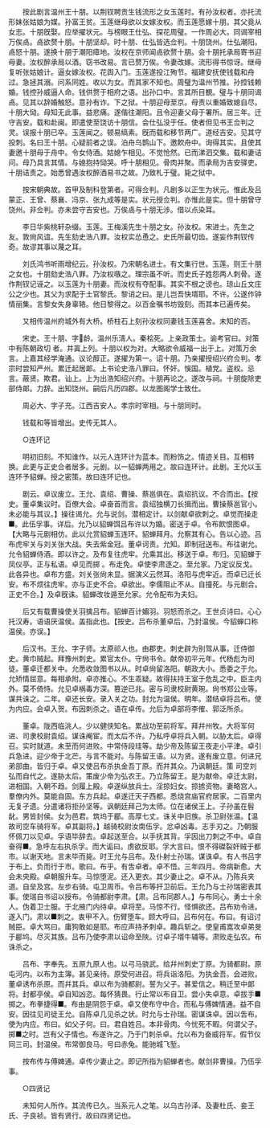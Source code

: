 <!-- { "loadSidebar": true } -->
　　按此剧言温州王十朋。以荆钗聘贡生钱流形之女玉莲时。有孙汝权者。亦托流形妹张姑娘为媒。孙富王贫。玉莲继母欲以女嫁汝权。而玉莲愿嫁十朋。其父竟从女志。十朋旣娶。应举擢状元。与榜眼王仕弘、探花周璧。一作周必大。同谒宰相万俟卨。卨欲赘十朋。十朋坚却。时十朋、仕弘皆选佥判。十朋饶州。仕弘潮阳。卨怒十朋。遂换十朋于潮阳瘴地。汝权在京师闻卨欲赘十朋。会十朋托承局寄书迎母妻。汝权醉承局以酒。窃书改易。言已赘万俟。令妻改嫁。流形得书惊讶。继母复听张姑娘计。逼女嫁汝权。花舆入门。玉莲遂投江殉节。福建安抚使钱载和舟过。急拯其溺。问系同姓。收以为女。而其家不知也。周璧为温州节推。孙控钱赖婚。钱控孙威逼人命。钱供赘于相府之语。出孙口中。言其所目覩。璧与十朋同谒卨。见其以辞婚触怒。意孙有诈。下之狱。十朋迎母至京。母责以重婚致媳自尽。十朋大恸。母知无此事。益悲痛。遂偕往潮阳。且令迎妻父母于署所。居三年。迁守吉安。载和赴闽。即遣使至饶访十朋信。会仕弘没于任。使者但见书王佥判之灵。误报十朋已卒。玉莲闻之。顿易缟素。旣而载和移节两广。道经吉安。见其守投刺。名曰王十朋。心疑前者之误。泊舟乌鹊山下。邀飮舟中。询得其实。且使其妻邀十朋母于舟中。令女侍酒。姑媳乍相见。不觉怆然。已而涕泗交集。载和妻诘问。母乃具言其情。与媳抱持恸哭。呼十朋相见。骨肉并聚。而承局为吉安驿吏。十朋诘责之。始悉曾遇汝权醉酒易书之故。乃致札于璧。毙之狱中。 

　　按宋朝典故。首甲及制科登第者。可得佥判。凡剧多以正生为状元。惟此及吕蒙正、王曾、蔡襄、冯京、张九成等是实。状元授佥判。亦惟此是实。但十朋曾守饶州。非佥判。亦未尝守吉安也。万俟卨与十朋无涉。借以点染耳。 

　　李日华紫桃轩杂缀。玉莲。王梅溪先生十朋之女。孙汝权。宋进士。先生之友。敦尙风谊。先生劾史浩八罪。汝权实怂恿之。史氏所最切齿。遂妄作荆钗传奇。故谬其事以蔑之耳。 

　　刘氏鸿书听雨增纪云。孙汝权。乃宋朝名进士。有文集行世。玉莲。则王十朋之女也。十朋劾史浩八罪。乃汝权嗾之。理宗虽不听。而史氏子姓怨两人刺骨。遂作荆钗记诬之。以玉莲为十朋妻。而汝权有夺配事。其实不根之谤也。琼山丘文庄公之少也。其父为求配于土官黎氏。黎诮之曰。是儿岂吾快壻耶。不许。公遂作钟情丽集。言黎女失身辜辂。他日黎得之。以百金嘱书坊毁刻。而其本已遍传矣。 

　　又相传温州府城外有大桥。桥柱石上刻孙汝权同妻钱玉莲喜舍。未知的否。 

　　宋史。王十朋、字龄。温州乐淸人。秦桧死。上亲政策士。谕考官曰。对策中有陈朝政切 者。并寘上列。十朋以权为对。大略欲令威福一出于上。对策万余言。上嘉其经学淹通。议论醇正。遂擢为第一。诏十朋。乃亲擢授绍兴府佥判。孝宗时尝知严州。累迁起居郞。上书论史浩八罪曰。怀奸。悞国。植党。盗权。忌言。蔽贤。欺君。讪上。上为出浩知绍兴府。十朋再论之。遂改与祠。十朋旋除吏部侍郞。力辞。出知饶州。嗣后凡历四郡。以龙图阁学士致仕。 

　　周必大、字子充。江西吉安人。孝宗时宰相。与十朋同时。 

　　钱载和等皆增出。史传无其人。 



　　○连环记 

　　明初旧刻。不知谁作。以元人连环计为蓝本。而粉饰之。情迹关目。互相转换。此更与正史合者居多。元剧。以一貂蝉两用之。故曰连环计。此剧。王允以玉连环予貂蝉。授之密策。故曰连环记也。 

　　剧云。卓议废立。王允、袁绍、曹操、蔡邕俱在。袁绍抗议。不合而出。【按史。董卓集议时。百僚大会。卓奋首而言。袁绍独横刀长揖而出。曹操蔡邕官小。未必能与其议。】操往谒允。允与说剑。潜相定计。以剑献卓欲刺之。卓觉而操走■。此伍孚事。详后。允乃以貂蝉饵吕布许以为婚。密送于卓。令布飮恨图卓。【大略与元剧相仿。此以允赏貂蝉玉连环。貂蝉拜月。允察其有心。告以心迹。吕布虎牢关与刘关张大战。失去紫金冠。董卓诃责。允知。即制冠送布。布往谢允。允令貂蝉侍酒。即以许之。及布复往虎牢。允乘其出。移送于卓。布归。见貂蝉于凤仪亭。正与私语。卓见而掷 。布走免。卓使李肃逐之。至允家。乃定议反戈。此各异也。卓布方盛。刘关张尙未显。据演义云然耳。洛阳与虎牢近。而卓已迁长安。布不烦往虎牢。亦与正史不合。卓欲出。李儒阻止不从。自撞死。与元剧合。正史不合。】及卓旣诛。貂蝉改妆遁至允家。允令配布为夫妇。 

　　后又有载曹操使关羽擒吕布。貂蝉百计媚羽。羽怒而杀之。王世贞诗曰。心心托汉寿。语语厌温侯。盖指此也。【按史。吕布杀董卓后。乃封温侯。今貂蝉口称温侯。亦误。】 

　　后汉书。王允、字子师。太原祁人也。由郡吏。刺史辟为别驾从事。迁侍御史。黄巾贼起。拜豫州刺史。累官太仆。守尙书令。献帝初平元年。代杨彪为司徒。董卓迁都关中。允悉收敛图书以从。时卓尙留洛阳。朝政大小。悉委之于允。允矫情屈意。每相承附。卓亦推心。不生乖疑。故得扶持王室于危乱之中。臣主内外。莫不倚恃。允见卓祸毒方深。篡逆已兆。密与司隶校尉黄琬。尙书郑公业等。谋共诛之。二年。卓还长安。录入关之功。封允为温侯。明年。潜结卓将吕布。使为内应。会卓入贺。布因刺杀之。语在卓传。允后为卓部将李傕、郭泛所杀。 

　　董卓。陇西临洮人。少以健侠知名。累战功至前将军。拜幷州牧。大将军何进、司隶校尉袁绍。谋诛阉宦。而太后不许。乃私呼卓将兵入朝。以胁太后。卓得召。实时就道。未至而何进败。中常侍段珪等。劫少帝及陈留王夜走小平津。卓引兵急进。迎少帝于北芒。与言不能对。与陈留王语。以为贤。遂有废立意。何进兄弟部曲。皆归于卓。卓又使吕布杀执金吾丁原。而幷其众。乃讽朝廷。策 司空刘弘而自代之。遂胁太后。策废少帝为弘农王。乃立陈留王。是为献帝。卓迁太尉。进相国。入朝不趋。剑履上殿。卓遂纵放兵士。淫掠妇女。掠掳资物。妻略宫人。羣僚内外。莫能自固。东方兵起。卓遂迁天子西都。悉烧宫庙官府居家。二百里内无复孑遗。分遣诸将拒孙坚等。讽朝廷拜己为太师。位在诸侯王上。子孙虽在髫龀。男皆封侯。女为邑君。筑坞于郿。高厚七丈。诛关中旧族。杀卫尉张温。【温故司空车骑将军。卓其副将。】越骑校尉汝南伍孚。忿卓凶毒。志手刃之。乃朝服怀佩刀以见卓。孚语毕辞去。卓起送至合。以手抚其背。孚因出刀刺之不中。卓自奋得■。急呼左右执杀孚。而大诟曰。虏欲反耶。孚大言曰。恨不得磔裂奸贼于都市。以谢天地。言未毕而毙。时王允与吕布。及仆射士孙瑞。谋诛卓。有人书吕字于布上。负而行于市。歌曰。布乎。有吿卓者。卓不悟。三年四月。帝病新愈。大会未央殿。卓朝服升车。马惊堕泥。还入更衣。其少妻止之。卓不从。乃陈兵夹道。自垒及宫。左步右骑。屯卫周币。令吕布等扞卫前后。王允乃与士孙瑞密表其事。使瑞自书诏以授布。令骑都尉李肃。【肃。吕布同郡人。】与布同心。勇士十余人。伪着卫士服。于北掖门内待卓。卓将至。马惊不行。怪惧欲还。吕布劝令进。遂入门。肃以■刺之。衷甲不入。伤臂堕车。顾大呼曰。吕布何在。布曰。有诏讨贼臣。卓大骂曰。庸狗敢如是耶。布应声持矛刺卓。趣兵斩之。使皇甫嵩攻卓弟旻于郿坞。尽灭其族。吕布乃使李肃以诏命至陜。讨卓子壻牛辅等。肃败走弘农。布诛杀之。 

　　吕布、字奉先。五原九原人也。以弓马骁武。给幷州刺史丁原。为骑都尉。原屯河内。以布为主簿。甚见亲待。原受何进召。将兵诣洛阳。为执金吾。会进败。董卓诱布杀原。而幷其兵。卓以布为骑都尉。誓为父子。甚爱信之。稍迁至中郞将。封都亭侯。卓自知凶恣。每怀猜畏。行止常以布自卫。尝小失卓意。卓拔手■掷之。布拳捷得■。布由是阴怨于卓。卓又使布守中合。而私与傅婢情通。益不自安。因往见司徒王允。自陈卓几见杀之状。时允与士孙瑞。密谋诛卓。因以吿布。使为内应。布曰。如父子何。曰。君自姓吕。本非骨肉。今忧死不暇。何谓父子。掷■之时。岂有父子情也。布遂许之。乃于门刺杀卓。允以布为奋威将军。假节仪同三司。封温侯。布常御良马。号曰赤兔。能驰城飞堑。 

　　按布传与傅婢通。卓传少妻止之。即记所指为貂蝉者也。献剑非曹操。乃伍孚事。 



　　○四贤记 

　　未知何人所作。其流传已久。当系元人之笔。以乌古孙泽、及妻杜氏、妾王氏、子良祯。皆有贤行。故曰四贤记也。 

